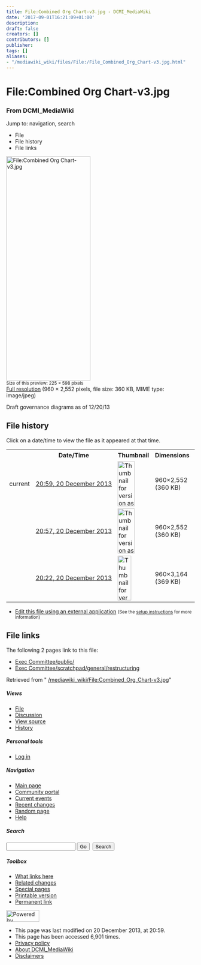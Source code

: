 ```yaml
---
title: File:Combined Org Chart-v3.jpg - DCMI_MediaWiki
date: '2017-09-01T16:21:09+01:00'
description: 
draft: false
creators: []
contributors: []
publisher: 
tags: []
aliases:
- "/mediawiki_wiki/files/File:/File_Combined_Org_Chart-v3.jpg.html"
---
```


<a id="top"></a>
# File:Combined Org Chart-v3.jpg

### From DCMI\_MediaWiki

Jump to: navigation, search
<!-- start content -->
- File
- File history
- File links

 [<img alt="File:Combined Org Chart-v3.jpg" src="/images/9/9b/Combined_Org_Chart-v3.jpg" width="225" height="598">](/mediawiki_wiki/files/Combined_Org_Chart-v3.jpg)  
<small>Size of this preview: 225 × 598 pixels</small>  
 [Full resolution](/images/9/9b/Combined_Org_Chart-v3.jpg)‎ (960 × 2,552 pixels, file size: 360 KB, MIME type: image/jpeg)

Draft governance diagrams as of 12/20/13

<!-- 
NewPP limit report
Preprocessor node count: 1/1000000
Post-expand include size: 0/2097152 bytes
Template argument size: 0/2097152 bytes
Expensive parser function count: 0/100
-->
## File history

Click on a date/time to view the file as it appeared at that time.

<table class="wikitable filehistory">
  <tr>
    <td></td>
    <th>Date/Time</th>
    <th>Thumbnail</th>
    <th>Dimensions</th>
    <th>User</th>
    <th>Comment</th>
  </tr>
  <tr>
    <td>current</td>
    <td class="filehistory-selected" style="white-space: nowrap;"><a href="/mediawiki_wiki/files/Combined_Org_Chart-v3.jpg">20:59, 20 December 2013</a></td>
    <td><a href="/images/9/9b/Combined_Org_Chart-v3.jpg"><img alt="Thumbnail for version as of 20:59, 20 December 2013" src="/images/9/9b/Combined_Org_Chart-v3.jpg" width="45" height="120"></a></td>
    <td>960×2,552 <span style="white-space: nowrap;">(360 KB)</span>
    </td>
    <td>
      <a href="/index.php?title=User:MikeCrandall&amp;action=edit&amp;redlink=1" class="new mw-userlink" title="User:MikeCrandall (page does not exist)">MikeCrandall</a> <span style="white-space: nowrap;"> <span class="mw-usertoollinks">(<a href="/index.php?title=User_talk:MikeCrandall&amp;action=edit&amp;redlink=1" class="new" title="User talk:MikeCrandall (page does not exist)">Talk</a> | <a href="/index.php/Special:Contributions/MikeCrandall" title="Special:Contributions/MikeCrandall">contribs</a>)</span></span>
    </td>
    <td></td>
  </tr>
  <tr>
    <td></td>
    <td style="white-space: nowrap;"><a href="/images/archive/9/9b/20131220205901%21Combined_Org_Chart-v3.jpg">20:57, 20 December 2013</a></td>
    <td><a href="/images/archive/9/9b/20131220205901%21Combined_Org_Chart-v3.jpg"><img alt="Thumbnail for version as of 20:57, 20 December 2013" src="/images/archive/9/9b/20131220205901%21Combined_Org_Chart-v3.jpg" width="45" height="120"></a></td>
    <td>960×2,552 <span style="white-space: nowrap;">(360 KB)</span>
    </td>
    <td>
      <a href="/index.php?title=User:MikeCrandall&amp;action=edit&amp;redlink=1" class="new mw-userlink" title="User:MikeCrandall (page does not exist)">MikeCrandall</a> <span style="white-space: nowrap;"> <span class="mw-usertoollinks">(<a href="/index.php?title=User_talk:MikeCrandall&amp;action=edit&amp;redlink=1" class="new" title="User talk:MikeCrandall (page does not exist)">Talk</a> | <a href="/index.php/Special:Contributions/MikeCrandall" title="Special:Contributions/MikeCrandall">contribs</a>)</span></span>
    </td>
    <td></td>
  </tr>
  <tr>
    <td></td>
    <td style="white-space: nowrap;"><a href="/images/archive/9/9b/20131220205715%21Combined_Org_Chart-v3.jpg">20:22, 20 December 2013</a></td>
    <td><a href="/images/archive/9/9b/20131220205715%21Combined_Org_Chart-v3.jpg"><img alt="Thumbnail for version as of 20:22, 20 December 2013" src="/images/archive/9/9b/20131220205715%21Combined_Org_Chart-v3.jpg" width="36" height="119"></a></td>
    <td>960×3,164 <span style="white-space: nowrap;">(369 KB)</span>
    </td>
    <td>
      <a href="/index.php?title=User:MikeCrandall&amp;action=edit&amp;redlink=1" class="new mw-userlink" title="User:MikeCrandall (page does not exist)">MikeCrandall</a> <span style="white-space: nowrap;"> <span class="mw-usertoollinks">(<a href="/index.php?title=User_talk:MikeCrandall&amp;action=edit&amp;redlink=1" class="new" title="User talk:MikeCrandall (page does not exist)">Talk</a> | <a href="/index.php/Special:Contributions/MikeCrandall" title="Special:Contributions/MikeCrandall">contribs</a>)</span></span>
    </td>
    <td> <span class="comment">(Draft governance diagrams as of 12/20/13)</span>
    </td>
  </tr>
</table>

  

- [Edit this file using an external application](/index.php?title=File:Combined_Org_Chart-v3.jpg&action=edit&externaledit=true&mode=file "File:Combined Org Chart-v3.jpg") <small>(See the <a href="http://www.mediawiki.org/wiki/Manual:External_editors" class="external text" rel="nofollow">setup instructions</a> for more information)</small>

## File links

The following 2 pages link to this file:

- [Exec Committee/public/](/index.php/Exec_Committee/public/ "Exec Committee/public/")
- [Exec Committee/scratchpad/general/restructuring](/index.php/Exec_Committee/scratchpad/general/restructuring "Exec Committee/scratchpad/general/restructuring")

Retrieved from " [/mediawiki_wiki/File:Combined\_Org\_Chart-v3.jpg](/mediawiki_wiki/files/File:/File:Combined_Org_Chart-v3.jpg.html)"

<!-- end content -->

##### Views

- [File](/mediawiki_wiki/files/File:/File:Combined_Org_Chart-v3.jpg.html "View the file page [c]")
- [Discussion](/index.php?title=File_talk:Combined_Org_Chart-v3.jpg&action=edit&redlink=1 "Discussion about the content page [t]")
- [View source](/index.php?title=File:Combined_Org_Chart-v3.jpg&action=edit "This page is protected.
You can view its source [e]")
- [History](/index.php?title=File:Combined_Org_Chart-v3.jpg&action=history "Past revisions of this page [h]")

##### Personal tools

- [Log in](/index.php?title=Special:UserLogin&returnto=File:Combined_Org_Chart-v3.jpg "You are encouraged to log in; however, it is not mandatory [o]")

<script type="text/javascript"> if (window.isMSIE55) fixalpha(); </script>

##### Navigation

- [Main page](/index.php/Main_Page "Visit the main page [z]")
- [Community portal](/index.php/DCMI_MediaWiki:Community_portal "About the project, what you can do, where to find things")
- [Current events](/index.php/DCMI_MediaWiki:Current_events "Find background information on current events")
- [Recent changes](/index.php/Special:RecentChanges "The list of recent changes in the wiki [r]")
- [Random page](/index.php/Special:Random "Load a random page [x]")
- [Help](/index.php/Help:Contents "The place to find out")

##### <label for="searchInput">Search</label>

<form action="/index.php" id="searchform">
				<input type="hidden" name="title" value="Special:Search">
				<input id="searchInput" title="Search DCMI_MediaWiki" accesskey="f" type="search" name="search">
				<input type="submit" name="go" class="searchButton" id="searchGoButton" value="Go" title="Go to a page with this exact name if exists"> 
				<input type="submit" name="fulltext" class="searchButton" id="mw-searchButton" value="Search" title="Search the pages for this text">
			</form>

##### Toolbox

- [What links here](/index.php/Special:WhatLinksHere/File:Combined_Org_Chart-v3.jpg "List of all wiki pages that link here [j]")
- [Related changes](/index.php/Special:RecentChangesLinked/File:Combined_Org_Chart-v3.jpg "Recent changes in pages linked from this page [k]")
- [Special pages](/index.php/Special:SpecialPages "List of all special pages [q]")
- [Printable version](/index.php?title=File:Combined_Org_Chart-v3.jpg&printable=yes "Printable version of this page [p]")
- [Permanent link](/index.php?title=File:Combined_Org_Chart-v3.jpg&oldid=5851 "Permanent link to this revision of the page")

<!-- end of the left (by default at least) column -->

 [<img src="/skins/common/images/poweredby_mediawiki_88x31.png" height="31" width="88" alt="Powered by MediaWiki">](http://www.mediawiki.org/)

- This page was last modified on 20 December 2013, at 20:59.
- This page has been accessed 6,901 times.
- [Privacy policy](/index.php/DCMI_MediaWiki:Privacy_policy "DCMI MediaWiki:Privacy policy")
- [About DCMI\_MediaWiki](/index.php/DCMI_MediaWiki:About "DCMI MediaWiki:About")
- [Disclaimers](/index.php/DCMI_MediaWiki:General_disclaimer "DCMI MediaWiki:General disclaimer")

<script>if (window.runOnloadHook) runOnloadHook();</script><!-- Served in 0.462 secs. -->
